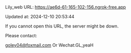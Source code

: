 Lily_web URL: https://ae6d-61-165-102-156.ngrok-free.app

Updated at: 2024-12-10 20:53:44

If you cannot open this URL, the server might be down.

Please contact: 

goley04@foxmail.com Or Wechat:GL_yeaH